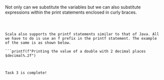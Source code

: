 Not only can we substitute the variables but we can also substitute expressions within the print statements enclosed in curly braces.

```println(s"Four divided by two is ${4/2}")

 

Scala also supports the printf statements similar to that of Java. All we have to do is use an f prefix in the printf statement. The example of the same is as shown below.

```printf(f"Printing the value of a double with 2 decimal places $decimal%.2f")

 

Task 3 is complete!
 